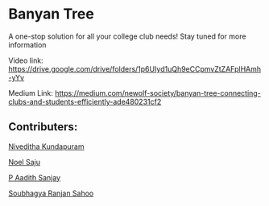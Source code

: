 # Banyan Tree
A one-stop solution for all your college club needs!
Stay tuned for more information

Video link: https://drive.google.com/drive/folders/1p6UIyd1uQh9eCCpmvZtZAFplHAmh-yYv

Medium Link: https://medium.com/newolf-society/banyan-tree-connecting-clubs-and-students-efficiently-ade480231cf2


## Contributers:
[Niveditha Kundapuram](https://github.com/Niveditha-K17)

[Noel Saju](https://github.com/Noel-Saju)

[P Aadith Sanjay](https://github.com/Aadhith)

[Soubhagya Ranjan Sahoo](https://github.com/sahoo727)


